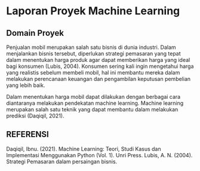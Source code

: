 # Laporan Proyek Machine Learning

## Domain Proyek

Penjualan mobil merupakan salah satu bisnis di dunia industri. Dalam menjalankan bisnis tersebut, diperlukan strategi pemasaran yang tepat dalam menentukan harga produk agar dapat memberikan harga yang ideal bagi konsumen (Lubis, 2004). Konsumen sering kali ingin mengetahui harga yang realistis sebelum membeli mobil, hal ini membantu mereka dalam melakukan perencanaan keuangan dan pengambilan keputusan pembelian yang lebih baik.

Dalam menentukan harga mobil dapat dilakukan dengan berbagai cara diantaranya melakukan pendekatan machine learning. Machine learning merupakan salah satu teknik yang dapat membantu dalam melakukan prediksi (Daqiqil, 2021).

## REFERENSI

Daqiqil, Ibnu. (2021). Machine Learning: Teori, Studi Kasus dan Implementasi Menggunakan Python (Vol. 1). Unri Press.
Lubis, A. N. (2004). Strategi Pemasaran dalam persaingan bisnis.
